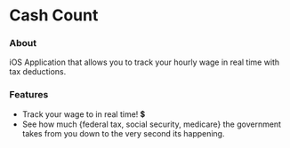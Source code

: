 # Cash Count
### About
iOS Application that allows you to track your hourly wage in real time with tax deductions.

### Features
* Track your wage to in real time! :heavy_dollar_sign:
* See how much {federal tax, social security, medicare} the government takes from you down to the very second its happening.

